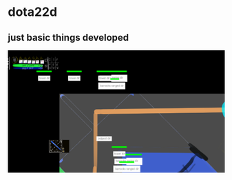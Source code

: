 # dota22d
## just basic things developed
<img src=https://github.com/cppXP/dota2d/blob/master/ss/Screenshot%20from%202023-03-30%2008-27-08.png/>

